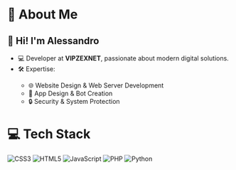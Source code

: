 <!DOCTYPE html>
<html lang="en">
<head>
<meta charset="UTF-8">
<meta name="viewport" content="width=device-width, initial-scale=1.0">
<title>About Me - Alessandro</title>
<link rel="stylesheet" href="style.css">
</head>
<body>

<div class="content">
  <div class="section">
    <h1>🌟 About Me</h1>
    <h2>👋 Hi! I'm Alessandro</h2>
    <ul>
      <li>💻 Developer at <strong>VIPZEXNET</strong>, passionate about modern digital solutions.</li>
      <li>🛠 Expertise:</li>
      <ul>
        <li>🌐 Website Design & Web Server Development</li>
        <li>📱 App Design & Bot Creation</li>
        <li>🔒 Security & System Protection</li>
      </ul>
    </ul>
  </div>

  <div class="section">
    <h1>💻 Tech Stack</h1>
    <div class="tech-stack">
      <img src="https://img.shields.io/badge/css3-%231572B6.svg?style=for-the-badge&logo=css3&logoColor=white" alt="CSS3"/>
      <img src="https://img.shields.io/badge/html5-%23E34F26.svg?style=for-the-badge&logo=html5&logoColor=white" alt="HTML5"/>
      <img src="https://img.shields.io/badge/javascript-%23323330.svg?style=for-the-badge&logo=javascript&logoColor=%23F7DF1E" alt="JavaScript"/>
      <img src="https://img.shields.io/badge/php-%23777BB4.svg?style=for-the-badge&logo=php&logoColor=white" alt="PHP"/>
      <img src="https://img.shields.io/badge/python-%2314354C.svg?style=for-the-badge&logo=python&logoColor=white" alt="Python"/>
    </div>
  </div>
</div>

</body>
</html>

